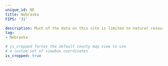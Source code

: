 ```yaml
---
unique_id: NE
title: Nebraska
FIPS: '31'

description: Much of the data on this site is limited to natural resource extraction on federal land, which represents 1.1% of all land in Nebraska.
tag:
- Nebraska

# is_cropped forces the default county map view to use
# a custom set of viewbox coordinates
is_cropped: true
---
```

